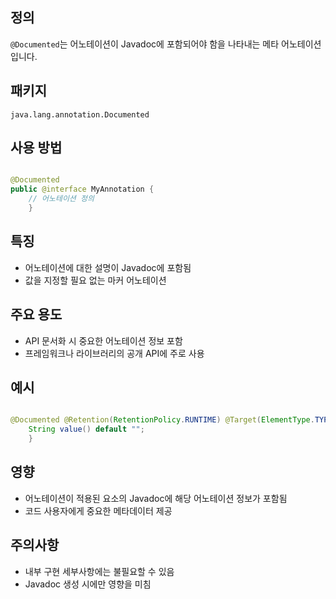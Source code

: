 ## 정의

`@Documented`는 어노테이션이 Javadoc에 포함되어야 함을 나타내는 메타 어노테이션입니다.

## 패키지

`java.lang.annotation.Documented`

## 사용 방법

~~~java

@Documented 
public @interface MyAnnotation {     
	// 어노테이션 정의 
	}
~~~
## 특징

- 어노테이션에 대한 설명이 Javadoc에 포함됨
- 값을 지정할 필요 없는 마커 어노테이션

## 주요 용도

- API 문서화 시 중요한 어노테이션 정보 포함
- 프레임워크나 라이브러리의 공개 API에 주로 사용

## 예시
~~~java

@Documented @Retention(RetentionPolicy.RUNTIME) @Target(ElementType.TYPE) public @interface MyDocumentedAnnotation {     
	String value() default ""; 
	}
~~~
## 영향

- 어노테이션이 적용된 요소의 Javadoc에 해당 어노테이션 정보가 포함됨
- 코드 사용자에게 중요한 메타데이터 제공

## 주의사항

- 내부 구현 세부사항에는 불필요할 수 있음
- Javadoc 생성 시에만 영향을 미침